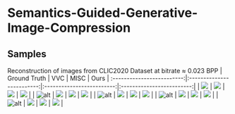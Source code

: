 # Semantics-Guided-Generative-Image-Compression

## Samples
Reconstruction of images from CLIC2020 Dataset at bitrate ≈ 0.023 BPP
| Ground Truth           |  VVC |  MISC | Ours |
:-------------------------:|:-------------------------:|:-------------------------:|:-------------------------:|
| ![](./samples/Ground_Truth/alberto-montalesi-176097.png) |  ![](samples/VVC/alberto-montalesi-176097.png) |  ![](samples/MISC/alberto-montalesi-176097.png)   |  ![](samples/Ours/alberto-montalesi-176097.png)  |
| ![alt](./samples/Ground_Truth/alexander-shustov-73.png) |  ![](samples/VVC/alexander-shustov-73.png) |  ![](samples/MISC/alexander-shustov-73.png)   |  ![](samples/Ours/alexander-shustov-73.png)  |
| ![alt](./samples/Ground_Truth/amy-zhang-15940.png) |  ![](samples/VVC/amy-zhang-15940.png) |  ![](samples/MISC/amy-zhang-15940.png)   |  ![](samples/Ours/amy-zhang-15940.png)  |
| ![alt](./samples/Ground_Truth/martyn-seddon-220.png) |  ![](samples/VVC/martyn-seddon-220.png) |  ![](samples/MISC/martyn-seddon-220.png)   |  ![](samples/Ours/martyn-seddon-220.png)  |
| ![alt](./samples/Ground_Truth/veeterzy-82537.png) |  ![](samples/VVC/veeterzy-82537.png) |  ![](samples/MISC/veeterzy-82537.png)   |  ![](samples/Ours/veeterzy-82537.png)  |
